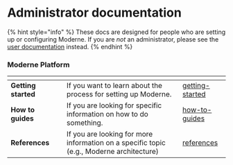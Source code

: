 # Administrator documentation

{% hint style="info" %}
These docs are designed for people who are setting up or configuring Moderne. If you are _not_ an administrator, please see the [user documentation](../user-documentation/user-documentation.md) instead.
{% endhint %}

### Moderne Platform

<table data-view="cards"><thead><tr><th></th><th></th><th></th><th data-hidden data-card-target data-type="content-ref"></th></tr></thead><tbody><tr><td><strong>Getting started</strong></td><td></td><td>If you want to learn about the process for setting up Moderne.</td><td><a href="moderne-platform/getting-started/">getting-started</a></td></tr><tr><td><strong>How to guides</strong></td><td></td><td>If you are looking for specific information on how to do something.</td><td><a href="moderne-platform/how-to-guides/">how-to-guides</a></td></tr><tr><td><strong>References</strong></td><td></td><td>If you are looking for more information on a specific topic (e.g., Moderne architecture)</td><td><a href="moderne-platform/references/">references</a></td></tr></tbody></table>
